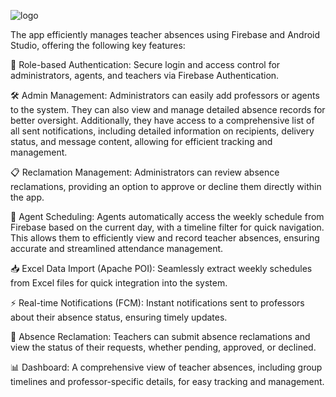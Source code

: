 ![logo](https://github.com/user-attachments/assets/99ea2250-d184-416b-bc3e-66d67a113ff6)



The app efficiently manages teacher absences using Firebase and Android Studio, offering the following key features:

🔑 Role-based Authentication: Secure login and access control for administrators, agents, and teachers via Firebase Authentication.

🛠️ Admin Management: Administrators can easily add professors or agents to the system. They can also view and manage detailed absence records for better oversight. Additionally, they have access to a comprehensive list of all sent notifications, including detailed information on recipients, delivery status, and message content, allowing for efficient tracking and management.

📋 Reclamation Management: Administrators can review absence reclamations, providing an option to approve or decline them directly within the app.

📅 Agent Scheduling: Agents automatically access the weekly schedule from Firebase based on the current day, with a timeline filter for quick navigation. This allows them to efficiently view and record teacher absences, ensuring accurate and streamlined attendance management.

📥 Excel Data Import (Apache POI): Seamlessly extract weekly schedules from Excel files for quick integration into the system.

⚡ Real-time Notifications (FCM): Instant notifications sent to professors about their absence status, ensuring timely updates.

📝 Absence Reclamation: Teachers can submit absence reclamations and view the status of their requests, whether pending, approved, or declined.

📊 Dashboard: A comprehensive view of teacher absences, including group timelines and professor-specific details, for easy tracking and management.
